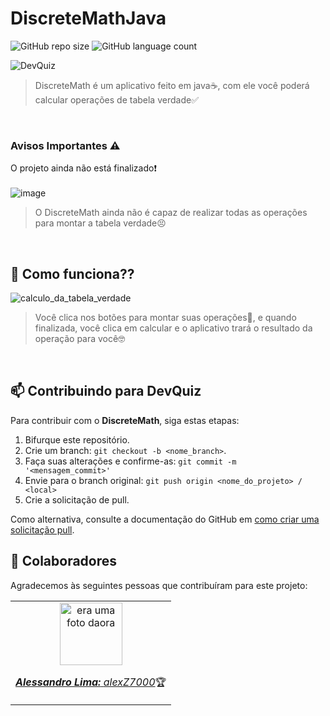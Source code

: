 # DiscreteMathJava

![GitHub repo size](https://img.shields.io/github/repo-size/alexZ7000/DiscreteMathJava?style=for-the-badge)
![GitHub language count](https://img.shields.io/github/languages/count/alexZ7000/DiscreteMathJava?style=for-the-badge)

<img src="https://github.com/alexZ7000/DiscreteMathJava/assets/78627928/de4a3df4-d705-48d9-9ff7-9c9059a50586" alt="DevQuiz">
<br>

> DiscreteMath é um aplicativo feito em java☕, com ele você poderá calcular operações de tabela verdade✅
>
<br>


### Avisos Importantes ⚠️

O projeto ainda não está finalizado❗<br> <br>
![image](https://github.com/alexZ7000/DiscreteMathJava/assets/78627928/73ef1ee6-e342-46be-974e-fc2046e24ceb)
>O DiscreteMath ainda não é capaz de realizar todas as operações para montar a tabela verdade😣
>
<br>


## 🚀 Como funciona??
<img src="https://github.com/alexZ7000/DiscreteMathJava/assets/78627928/b61af0bb-54af-4a4d-a011-3c2ad6fe4b72" alt="calculo_da_tabela_verdade"><br>
>Você clica nos botões para montar suas operações🧮, e quando finalizada, você clica em calcular e o aplicativo trará o resultado da operação para você🤓
>
<br>

## 📫 Contribuindo para DevQuiz

Para contribuir com o <b>DiscreteMath</b>, siga estas etapas:

1. Bifurque este repositório.
2. Crie um branch: `git checkout -b <nome_branch>`.
3. Faça suas alterações e confirme-as: `git commit -m '<mensagem_commit>'`
4. Envie para o branch original: `git push origin <nome_do_projeto> / <local>`
5. Crie a solicitação de pull.

Como alternativa, consulte a documentação do GitHub em [como criar uma solicitação pull](https://help.github.com/en/github/collaborating-with-issues-and-pull-requests/creating-a-pull-request).
<br>
## 🤝 Colaboradores

Agradecemos às seguintes pessoas que contribuíram para este projeto:

<table>
  <tr>
    <td align="center">
      <a href="#">
        <img src="https://avatars.githubusercontent.com/u/78627928?v=4" width="100px;" alt="era uma foto daora"/><br>
        <sub>
          <p><b><i>Alessandro Lima:</i></b> <a href="https://github.com/alexZ7000"><i>alexZ7000</i></a>🏆</p>
        </sub>
      </a>
    </td>
  </tr>
</table>
